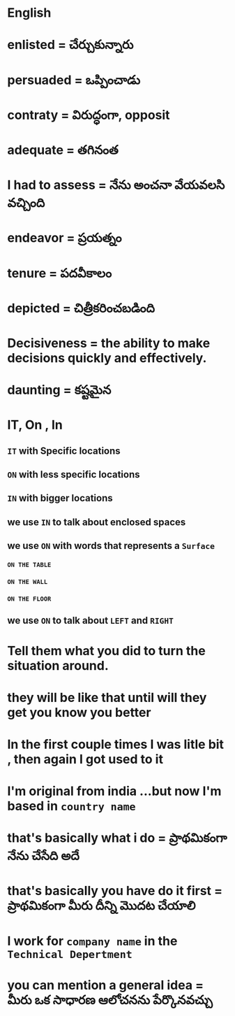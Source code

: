 # English

# enlisted = చేర్చుకున్నారు
# persuaded = ఒప్పించాడు
# contraty = విరుద్ధంగా, opposit
# adequate = తగినంత
# I had to assess = నేను అంచనా వేయవలసి వచ్చింది
# endeavor = ప్రయత్నం
# tenure = పదవీకాలం
# depicted = చిత్రీకరించబడింది
# Decisiveness = the ability to make decisions quickly and effectively.
# daunting = కష్టమైన
# 

# IT, On , In

## `IT` with Specific locations 
## `ON` with less specific locations
## `IN` with bigger locations
## we use `IN` to talk about enclosed spaces
## we use `ON` with words that represents a `Surface`
### `ON THE TABLE`
### `ON THE WALL`
### `ON THE FLOOR`
## we use `ON` to talk about `LEFT` and `RIGHT`



#  Tell them what you did to turn the situation around. 
#  they will be like that until will they get you know you better
#  In the first couple times I was litle bit ` `, then again I got used to it
#  I'm original from india ...but now I'm based in `country name`
# that's basically what i do = ప్రాథమికంగా నేను చేసేది అదే
# that's basically you have do it first = ప్రాథమికంగా మీరు దీన్ని మొదట చేయాలి
# I work for `company name` in the `Technical Depertment`
#  you can mention a general idea  = మీరు ఒక సాధారణ ఆలోచనను పేర్కొనవచ్చు
